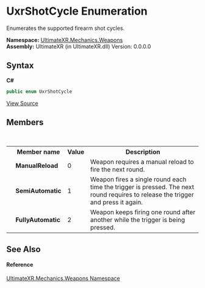 # UxrShotCycle Enumeration
 

Enumerates the supported firearm shot cycles.

**Namespace:**&nbsp;<a href="N_UltimateXR_Mechanics_Weapons">UltimateXR.Mechanics.Weapons</a><br />**Assembly:**&nbsp;UltimateXR (in UltimateXR.dll) Version: 0.0.0.0

## Syntax

**C#**<br />
``` C#
public enum UxrShotCycle
```

<a href="UltimateXR/Scripts/Mechanics/Weapons/UxrShotCycle.cs" rel="noopener noreferrer" title="View the source code">View Source</a><br />

## Members
&nbsp;<table><tr><th></th><th>Member name</th><th>Value</th><th>Description</th></tr><tr><td /><td target="F:UltimateXR.Mechanics.Weapons.UxrShotCycle.ManualReload">**ManualReload**</td><td>0</td><td>Weapon requires a manual reload to fire the next round.</td></tr><tr><td /><td target="F:UltimateXR.Mechanics.Weapons.UxrShotCycle.SemiAutomatic">**SemiAutomatic**</td><td>1</td><td>Weapon fires a single round each time the trigger is pressed. The next round requires to release the trigger and press it again.</td></tr><tr><td /><td target="F:UltimateXR.Mechanics.Weapons.UxrShotCycle.FullyAutomatic">**FullyAutomatic**</td><td>2</td><td>Weapon keeps firing one round after another while the trigger is being pressed.</td></tr></table>

## See Also


#### Reference
<a href="N_UltimateXR_Mechanics_Weapons">UltimateXR.Mechanics.Weapons Namespace</a><br />